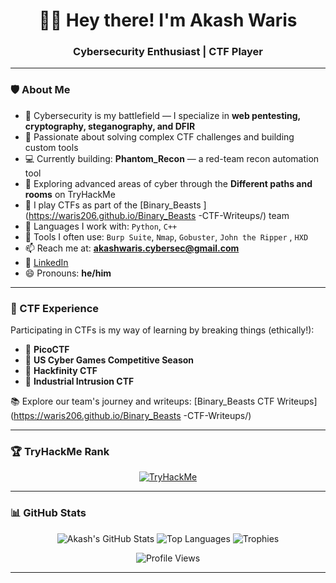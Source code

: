 <h1 align="center">🕵️‍♂️ Hey there! I'm Akash Waris</h1>
<h3 align="center">Cybersecurity Enthusiast | CTF Player </h3>

---

### 🛡️ About Me

- 🔐 Cybersecurity is my battlefield — I specialize in **web pentesting, cryptography, steganography, and DFIR**
- 🧠 Passionate about solving complex CTF challenges and building custom tools
- 💻 Currently building: **Phantom_Recon** — a red-team recon automation tool
- 🔭 Exploring advanced areas of cyber through the **Different paths and rooms**  on TryHackMe
- 👥 I play CTFs as part of the [Binary_Beasts ](https://waris206.github.io/Binary_Beasts -CTF-Writeups/) team
- 💬 Languages I work with: `Python`, `C++`
- 🧰 Tools I often use: `Burp Suite`, `Nmap`, `Gobuster`, `John the Ripper` , `HXD`
- 📫 Reach me at: **akashwaris.cybersec@gmail.com**  
- 🔗 [LinkedIn](https://www.linkedin.com/in/muhammad-akash-waris-cyber)
- 😄 Pronouns: **he/him**

---

### 🧠 CTF Experience

Participating in CTFs is my way of learning by breaking things (ethically!):

- 🎯 **PicoCTF**
- 🎯 **US Cyber Games Competitive Season**
- 🎯 **Hackfinity CTF**
- 🎯 **Industrial Intrusion CTF**

📚 Explore our team's journey and writeups: [Binary_Beasts  CTF Writeups](https://waris206.github.io/Binary_Beasts -CTF-Writeups/)

---

### 🏆 TryHackMe Rank

<p align="center">
  <a href="https://tryhackme.com/p/XORgeist" target="_blank">
    <img src="https://tryhackme-badges.s3.amazonaws.com/BinaryBeast2110.png" alt="TryHackMe">
  </a>
</p>

---

### 📊 GitHub Stats

<p align="center">
  <img src="https://github-readme-stats.vercel.app/api?username=waris206&show_icons=true&theme=tokyonight&hide_border=true" alt="Akash's GitHub Stats" />
  <img src="https://github-readme-stats.vercel.app/api/top-langs/?username=waris206&layout=compact&theme=tokyonight&hide_border=true" alt="Top Languages" />
  <img src="https://github-profile-trophy.vercel.app/?username=waris206&theme=tokyonight&no-frame=true&row=1&margin-w=10" alt="Trophies" />
</p>

<p align="center">
  <img src="https://komarev.com/ghpvc/?username=waris206&label=Profile%20views&color=blueviolet&style=flat" alt="Profile Views" />
</p>

---


